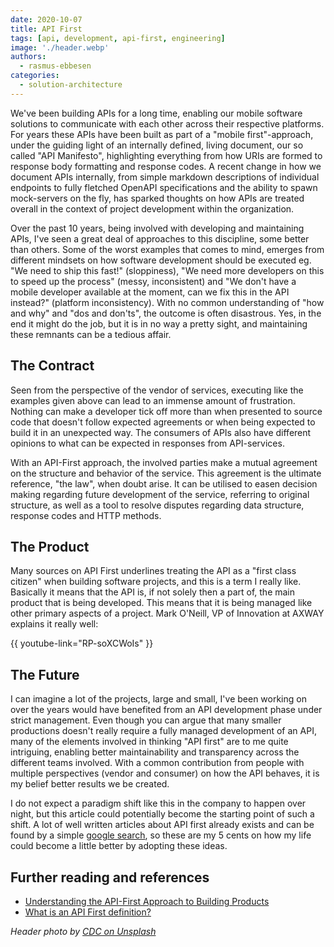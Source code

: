 ```yaml
---
date: 2020-10-07
title: API First
tags: [api, development, api-first, engineering]
image: './header.webp'
authors:
  - rasmus-ebbesen
categories:
  - solution-architecture
---
```


We've been building APIs for a long time, enabling our mobile software solutions to communicate with each other across their respective platforms. For years these APIs have been built as part of a "mobile first"-approach, under the guiding light of an internally defined, living document, our so called "API Manifesto", highlighting everything from how URIs are formed to response body formatting and response codes. A recent change in how we document APIs internally, from simple markdown descriptions of individual endpoints to fully fletched OpenAPI specifications and the ability to spawn mock-servers on the fly, has sparked thoughts on how APIs are treated overall in the context of project development within the organization.

Over the past 10 years, being involved with developing and maintaining APIs, I've seen a great deal of approaches to this discipline, some better than others. Some of the worst examples that comes to mind, emerges from different mindsets on how software development should be executed eg. "We need to ship this fast!" (sloppiness), "We need more developers on this to speed up the process" (messy, inconsistent) and "We don't have a mobile developer available at the moment, can we fix this in the API instead?" (platform inconsistency). With no common understanding of "how and why" and "dos and don'ts", the outcome is often disastrous. Yes, in the end it might do the job, but it is in no way a pretty sight, and maintaining these remnants can be a tedious affair.

## The Contract

Seen from the perspective of the vendor of services, executing like the examples given above can lead to an immense amount of frustration. Nothing can make a developer tick off more than when presented to source code that doesn't follow expected agreements or when being expected to build it in an unexpected way. The consumers of APIs also have different opinions to what can be expected in responses from API-services.

With an API-First approach, the involved parties make a mutual agreement on the structure and behavior of the service. This agreement is the ultimate reference, "the law", when doubt arise. It can be utilised to easen decision making regarding future development of the service, referring to original structure, as well as a tool to resolve disputes regarding data structure, response codes and HTTP methods.

## The Product

Many sources on API First underlines treating the API as a "first class citizen" when building software projects, and this is a term I really like. Basically it means that the API is, if not solely then a part of, the main product that is being developed. This means that it is being managed like other primary aspects of a project. Mark O'Neill, VP of Innovation at AXWAY explains it really well:

{{ youtube-link="RP-soXCWoIs" }}

## The Future

I can imagine a lot of the projects, large and small, I've been working on over the years would have benefited from an API development phase under strict management. Even though you can argue that many smaller productions doesn't really require a fully managed development of an API, many of the elements involved in thinking "API first" are to me quite intriguing, enabling better maintainability and transparency across the different teams involved. With a common contribution from people with multiple perspectives (vendor and consumer) on how the API behaves, it is my belief better results we be created.

I do not expect a paradigm shift like this in the company to happen over night, but this article could potentially become the starting point of such a shift. A lot of well written articles about API first already exists and can be found by a simple [google search](https://www.google.com/search?q=api+first), so these are my 5 cents on how my life could become a little better by adopting these ideas.

## Further reading and references

- [Understanding the API-First Approach to Building Products](https://swagger.io/resources/articles/adopting-an-api-first-approach/)
- [What is an API First definition?](https://apifriends.com/api-creation/api-first/)

_Header photo by [CDC on Unsplash](https://unsplash.com/photos/I-SoYkFjVI0)_

